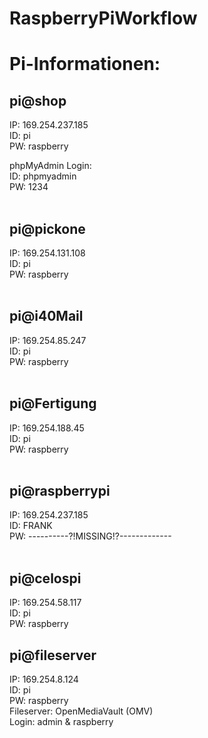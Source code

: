 # RaspberryPiWorkflow

# Pi-Informationen:
## pi@shop <br>
IP: 169.254.237.185 <br>
ID: pi <br>
PW: raspberry <br>

phpMyAdmin Login: <br>
ID: phpmyadmin <br>
PW: 1234 <br>
 <br>

## pi@pickone <br>
IP: 169.254.131.108 <br>
ID: pi <br>
PW: raspberry <br>
 <br>

## pi@i40Mail <br>
IP: 169.254.85.247 <br>
ID: pi <br>
PW: raspberry <br>
 <br>

## pi@Fertigung <br>
IP: 169.254.188.45 <br>
ID: pi <br>
PW: raspberry <br>
 <br>

## pi@raspberrypi <br>
IP: 169.254.237.185 <br>
ID: FRANK <br>
PW: ----------?!MISSING!?------------- <br>
 <br>

## pi@celospi <br>
IP: 169.254.58.117 <br>
ID: pi <br>
PW: raspberry <br>

## pi@fileserver <br>
IP: 169.254.8.124 <br>
ID: pi <br>
PW: raspberry <br>
Fileserver: OpenMediaVault (OMV) <br>
  Login: admin & raspberry <br>
